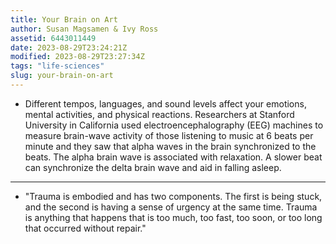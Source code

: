 ```yaml
---
title: Your Brain on Art
author: Susan Magsamen & Ivy Ross
assetid: 6443011449
date: 2023-08-29T23:24:21Z
modified: 2023-08-29T23:27:34Z
tags: "life-sciences"
slug: your-brain-on-art
---
```


*  Different tempos, languages, and sound levels affect your emotions, mental activities, and physical reactions. Researchers at Stanford University in California used electroencephalography (EEG) machines to measure brain-wave activity of those listening to music at 6 beats per minute and they saw that alpha waves in the brain synchronized to the beats. The alpha brain wave is associated with relaxation. A slower beat can synchronize the delta brain wave and aid in falling asleep.

---

*  "Trauma is embodied and has two components. The first is being stuck, and the second is having a sense of urgency at the same time. Trauma is anything that happens that is too much, too fast, too soon, or too long that occurred without repair."


